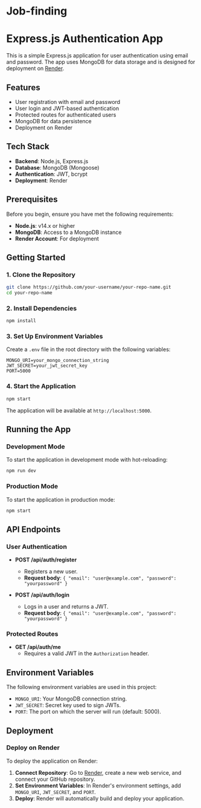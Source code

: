 # Job-finding
# Express.js Authentication App

This is a simple Express.js application for user authentication using email and password. The app uses MongoDB for data storage and is designed for deployment on [Render](https://render.com).

## Features

- User registration with email and password
- User login and JWT-based authentication
- Protected routes for authenticated users
- MongoDB for data persistence
- Deployment on Render

## Tech Stack

- **Backend**: Node.js, Express.js
- **Database**: MongoDB (Mongoose)
- **Authentication**: JWT, bcrypt
- **Deployment**: Render

## Prerequisites

Before you begin, ensure you have met the following requirements:

- **Node.js**: v14.x or higher
- **MongoDB**: Access to a MongoDB instance
- **Render Account**: For deployment

## Getting Started

### 1. Clone the Repository

```bash
git clone https://github.com/your-username/your-repo-name.git
cd your-repo-name
```

### 2. Install Dependencies

```bash
npm install
```

### 3. Set Up Environment Variables

Create a `.env` file in the root directory with the following variables:

```plaintext
MONGO_URI=your_mongo_connection_string
JWT_SECRET=your_jwt_secret_key
PORT=5000
```

### 4. Start the Application

```bash
npm start
```

The application will be available at `http://localhost:5000`.

## Running the App

### Development Mode

To start the application in development mode with hot-reloading:

```bash
npm run dev
```

### Production Mode

To start the application in production mode:

```bash
npm start
```

## API Endpoints

### User Authentication

- **POST /api/auth/register**
  - Registers a new user.
  - **Request body**: `{ "email": "user@example.com", "password": "yourpassword" }`

- **POST /api/auth/login**
  - Logs in a user and returns a JWT.
  - **Request body**: `{ "email": "user@example.com", "password": "yourpassword" }`

### Protected Routes

- **GET /api/auth/me**
  - Requires a valid JWT in the `Authorization` header.

## Environment Variables

The following environment variables are used in this project:

- `MONGO_URI`: Your MongoDB connection string.
- `JWT_SECRET`: Secret key used to sign JWTs.
- `PORT`: The port on which the server will run (default: 5000).

## Deployment

### Deploy on Render

To deploy the application on Render:

1. **Connect Repository**: Go to [Render](https://dashboard.render.com/), create a new web service, and connect your GitHub repository.
2. **Set Environment Variables**: In Render's environment settings, add `MONGO_URI`, `JWT_SECRET`, and `PORT`.
3. **Deploy**: Render will automatically build and deploy your application.
